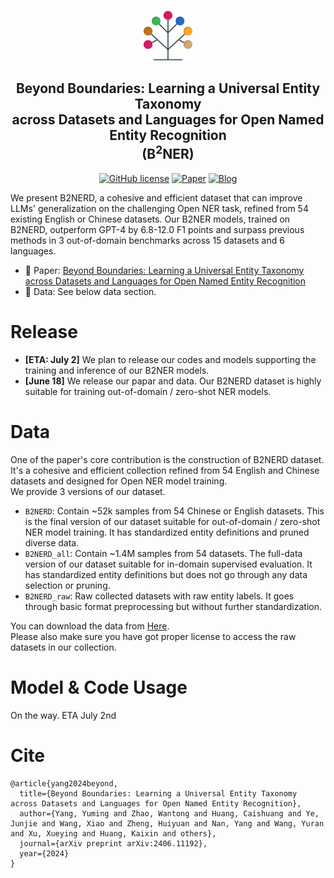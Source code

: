<p align="center">
 <br>
 <img src="assets/logo_tax.png" style="height: 80px;">
 <h2 align="center">Beyond Boundaries: Learning a Universal Entity Taxonomy <br> across Datasets and Languages for Open Named Entity Recognition <br> (B<sup>2</sup>NER) </h2>
</p>

<p align="center">
 <a href="https://github.com/UmeanNever/B2NER/blob/main/LICENSE"><img alt="GitHub license" src="https://img.shields.io/github/license/UmeanNever/B2NER"></a>
 <a href="http://arxiv.org/abs/2406.11192"><img alt="Paper" src="https://img.shields.io/badge/📖-Paper-orange"></a>
 <a href="https://drive.google.com/file/d/11Wt4RU48i06OruRca2q_MsgpylzNDdjN/view"><img alt="Blog" src="https://img.shields.io/badge/📀-Data-blue"></a>
</p>

We present B2NERD, a cohesive and efficient dataset that can improve LLMs' generalization on the challenging Open NER task, refined from 54 existing English or Chinese datasets. 
Our B2NER models, trained on B2NERD, outperform GPT-4 by 6.8-12.0 F1 points and surpass previous methods in 3 out-of-domain benchmarks across 15 datasets and 6 languages.

 - 📖 Paper: [Beyond Boundaries: Learning a Universal Entity Taxonomy across Datasets and Languages for Open Named Entity Recognition](http://arxiv.org/abs/2406.11192)
 - 📀 Data: See below data section.

# Release
 - **[ETA: July 2]** We plan to release our codes and models supporting the training and inference of our B2NER models.
 - **[June 18]** We release our papar and data. Our B2NERD dataset is highly suitable for training out-of-domain / zero-shot NER models.

# Data
One of the paper's core contribution is the construction of B2NERD dataset. It's a cohesive and efficient collection refined from 54 English and Chinese datasets and designed for Open NER model training.  
We provide 3 versions of our dataset.  
 - `B2NERD`: Contain ~52k samples from 54 Chinese or English datasets. This is the final version of our dataset suitable for out-of-domain / zero-shot NER model training. It has standardized entity definitions and pruned diverse data.   
 - `B2NERD_all`: Contain ~1.4M samples from 54 datasets. The full-data version of our dataset suitable for in-domain supervised evaluation. It has standardized entity definitions but does not go through any data selection or pruning.  
 - `B2NERD_raw`: Raw collected datasets with raw entity labels. It goes through basic format preprocessing but without further standardization.

You can download the data from [Here](https://drive.google.com/file/d/11Wt4RU48i06OruRca2q_MsgpylzNDdjN/view?usp=drive_link).  
Please also make sure you have got proper license to access the raw datasets in our collection.

# Model & Code Usage 
On the way. ETA July 2nd

# Cite
```
@article{yang2024beyond,
  title={Beyond Boundaries: Learning a Universal Entity Taxonomy across Datasets and Languages for Open Named Entity Recognition},
  author={Yang, Yuming and Zhao, Wantong and Huang, Caishuang and Ye, Junjie and Wang, Xiao and Zheng, Huiyuan and Nan, Yang and Wang, Yuran and Xu, Xueying and Huang, Kaixin and others},
  journal={arXiv preprint arXiv:2406.11192},
  year={2024}
}
```
